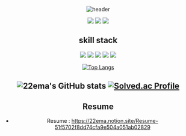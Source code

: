 <div align=center>
 
![header](https://capsule-render.vercel.app/api?type=Waving&color=auto&height=300&section=header&text=Yunsung%20Han&fontSize=100) 

<p align="center">
 <a href="https://development-ima.tistory.com/" target="_blank"><img src="https://img.shields.io/badge/-Devblog-green"/></a>
 <a href="https://www.acmicpc.net/user/22ema" target="_blank"><img src="https://img.shields.io/badge/-Baekjun-yellow"/></a>
 <a href="https://22ema.notion.site/Resume-51f5702f8dd74cfa9e504a051ab02829" target="_blank"><img src="https://img.shields.io/badge/-Resume-yellow"/></a>
</p>


## skill stack
<p align="center">
 <img src="https://img.shields.io/badge/Python-blue?style=for-the-badge&logo=Python&logoColor=white"/>
 <img src="https://img.shields.io/badge/Pytorch-red?style=for-the-badge&logo=Pytorch&logoColor=white"/>
 <img src="https://img.shields.io/badge/C++-yellow?style=for-the-badge&logo=cplusplus&logoColor=white"/>
 <img src="https://img.shields.io/badge/Keras-green?style=for-the-badge&logo=keras&logoColor=white"/>
 <img src="https://img.shields.io/badge/OpenCV-E34F26?style=for-the-badge&logo=opencv&logoColor=white"/>
</p>

[![Top Langs](https://github-readme-stats.vercel.app/api/top-langs/?username=22ema&layout=compact)](https://github.com/22ema/github-readme-stats)

![22ema's GitHub stats](https://github-readme-stats.vercel.app/api?username=22ema&show_icons=true&theme=radical)
[![Solved.ac Profile](http://mazassumnida.wtf/api/generate_badge?boj=22ema)](https://solved.ac/22ema)
---
## Resume
- Resume : https://22ema.notion.site/Resume-51f5702f8dd74cfa9e504a051ab02829
 
</div>
